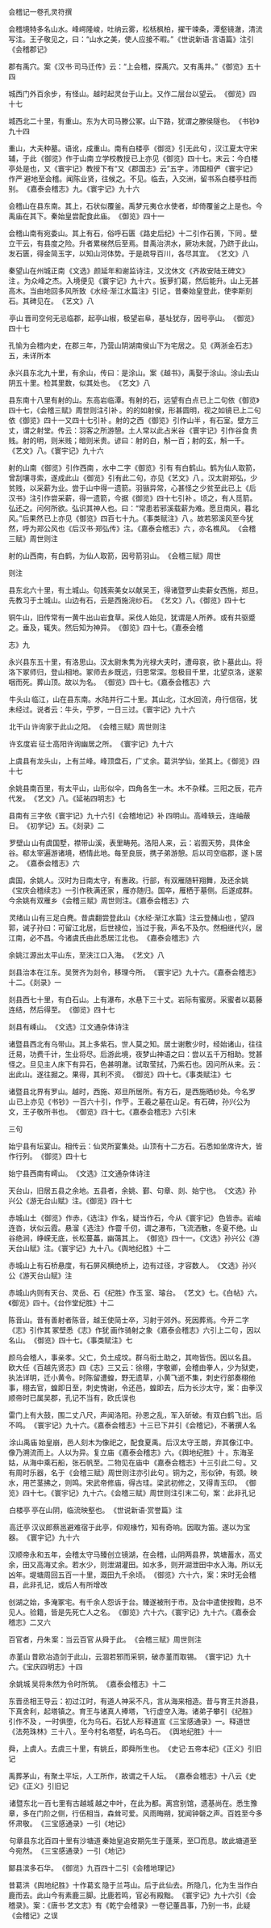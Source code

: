 会稽记一卷孔灵符撰　　

  

会稽境特多名山水。峰崿隆峻，吐纳云雾，松栝枫柏，擢干竦条，潭壑镜澈，清流写注。王子敬见之，曰：“山水之美，使人应接不暇。” 《世说新语·言语篇》注引《会稽郡记》 

郡有禹穴。案《汉书·司马迁传》云：“上会稽，探禹穴。又有禹井。” 《御览》五十四 

城西门外百余步，有怪山。越时起灵台于山上。又作二层台以望云。 《御览》四十七 

城西北二十里，有重山。东为大司马滕公冢。山下路，犹谓之滕侯隧也。 《书钞》九十四 

重山，大夫种墓。语讹，成重山。南有白楼亭 《御览》引无此句 ，汉江夏太守宋辅，于此 《御览》作于山南 立学校教授 已上亦见《御览》四十七。末云：今白楼亭处是也，又《寰宇记》教授下有“又《郡国志》云”五字 。沛国桓俨 《寰宇记》作严 避地至会稽。闻陈业贤，往候之。不见。临去，入交洲，留书系白楼亭柱而别。 《嘉泰会稽志》九。《寰宇记》九十六 

会稽山在县东南。其上，石状似覆釜。禹梦元夷仓水使者，却倚覆釜之上是也。今禹庙在其下。秦始皇尝配食此庙。 《御览》四十一 

会稽山南有宛委山。其上有石，俗呼石匮 《路史后纪》十二引作石篑，下同 。壁立干云，有县度之险。升者累梯然后至焉。昔禹治洪水，厥功未就，乃跻于此山。发石匮，得金简玉字，以知山河体势。于是疏导百川，各尽其宜。 《艺文》八 

秦望山在州城正南 《文选》颜延年和谢监诗注，又沈休文《齐故安陆王碑文》注 。为众峰之杰。入境便见 《寰宇记》九十六 。扳萝扪葛，然后能升。山上无甚高木。当由地回多风所致 《水经·渐江水篇注》引记 。昔秦始皇登此，使李斯刻石。其碑见在。 《艺文》八 

 亭山 晋司空何无忌临郡，起亭山椒，极望岩阜，基址犹存，因号亭山。 《御览》四十七 

孔愉为会稽内史，在郡三年，乃营山阴湖南侯山下为宅居之。 见《两浙金石志》五，未详所本 

永兴县东北九十里，有余山，传曰：是涂山。案《越书》，禹娶于涂山。涂山去山阴五十里。检其里数，似其处也。 《艺文》八 

县东南十八里有射的山。东高岩临潭。有射的石，远望有白点 已上二句依《御览》四十七，《会稽三赋》周世则注引补 。的的如射侯，形甚圆明，视之如镜 已上二句依《御览》四十一又四十七引补 。射的之西 《御览》引作山半 ，有石室。壁方三丈，谓之射堂。传云：羽客之所游憩。土人常以此占米谷 《寰宇记》引作谷食 贵贱。射的明，则米贱；暗则米贵。谚曰：射的白，斛一百；射的玄，斛一千。 《艺文》八。《寰宇记》九十六 

射的山南 《御览》引作西南 ，水中 二字《御览》引有 有白鹤山。鹤为仙人取箭，曾刮壤寻索，遂成此山 《御览》引有此二句，亦见《艺文》八 。汉太尉郑弘，少贫贱，以采薪为业。尝于山中得一遗箭。羽镞异常，心甚怪之 少贫至此已上《后汉书》注引作尝采薪，得一遗箭，今据《御览》四十七引补 。顷之，有人觅箭。弘还之。问何所欲。弘识其神人也。曰：“常患若邪溪载薪为难。愿旦南风，暮北风。”后果然 已上亦见《御览》四百七十九。《事类赋注》八 。故若邪溪风至今犹然，呼为郑公风也《后汉书·郑弘传》注。《嘉泰会稽志》六 ，亦名樵风。 《会稽三赋》周世则注 

射的山西南，有白鹤，为仙人取箭，因号箭羽山。 《会稽三赋》周世

则注 

县东北六十里，有土城山。句践索美女以献吴王，得诸暨罗山卖薪女西施，郑旦。先教习于土城山。山边有石，云是西施浣纱石。 《艺文》八。《御览》四十七 

铜牛山，旧传常有一黄牛出山岩食草。采伐人始见，犹谓是人所养。或有共驱蹙之。垂及，辄失。然后知为神异。 《御览》四十七。《嘉泰会稽

志》九 

永兴县东五十里，有洛思山。汉太尉朱隽为光禄大夫时，遭母哀，欲卜墓此山。将洛下冢师归，登山相地。冢师去乡既远，归思常深。忽极目千里，北望京洛，遂萦咽而死。葬山顶。故以为名。 《御览》四十七。《嘉泰会稽志》六 

 牛头山 临江，山在县东南。水陆并行二十里。其山北，江水回流，舟行信宿，犹未经过。说者云：牛头，苧罗，一日三过。《寰宇记》九十六 

 北干山 许询家于此山之阳。 《会稽三赋》周世则注 

 许玄度岩 征士高阳许询幽居之所。 《寰宇记》九十六 

上虞县有龙头山，上有兰峰。峰顶盘石，广丈余。葛洪学仙，坐其上。《 御览》四十七 

余姚县南百里，有太平山，山形似伞，四角各生一木。木不杂糅。三阳之辰，花卉代发。 《艺文》八。《延祐四明志》七 

县南有 三字依《寰宇记》九十六引《会稽地记》补 四明山。高峰轶云，连岫蔽日。 《初学记》五。《剡录》二 

 罗壁山 山有虞国墅，襟带山溪，表里畴苑。洛阳人来，云：岩囿天势，具体金谷。郗太宰遍游诸境，栖情此地。每至良辰，携子弟游憩。后以司空临郡，遂卜居之。 《嘉泰会稽志》六 

虞国，余姚人。汉时为日南太守，有惠政。行部，有双雁随轩翔舞，及还余姚 《宝庆会稽续志》一引作秩满还家 ，雁亦随归。国卒，雁栖于墓侧。后遂成群。今余姚有双雁乡 《会稽三赋》周世则注。《嘉泰会稽志》六 

 灵绪山 山有三足白麂。昔虞翻尝登此山 《水经·渐江水篇》注云登赭山也 ，望四郭，诫子孙曰：可留江北居，后世禄位，当过于我，声名不及尔。然相继代兴，居江南，必不昌。今诸虞氏由此悉居江北也。 《嘉泰会稽志》六 

余姚江源出太平山东，至浃江口入海。 《艺文》八 

剡县治本在江东。吴贺齐为剡令，移理今所。 《寰宇记》九十六。《嘉泰会稽志》十二。《剡录》一 

剡县西七十里，有白石山。上有瀑布，水悬下三十丈。岩际有蜜房。采蜜者以葛藤连结，然后得至。 《御览》四十七 

剡县有嵊山。 《文选》江文通杂体诗注 

诸暨县西北有乌带山。其上多紫石。世人莫之知。居士谢敷少时，经始诸山，往往迁易，功费千计，生业将尽。后游此境，夜梦山神语之曰：尝以五千万相助。觉甚怪之。旦见主人床下有异石，色甚明澈。试取莹拭，乃紫石也。因问所从来。云：出此山。遂往掘之。果得，其利不资。 《御览》四十七。《事类赋注》七 

诸暨县北界有罗山。越时，西施、郑旦所居所。有方石，是西施晒纱处。今名罗山 已上亦见《书钞》一百六十引，作苧 。王羲之墓在山足。有石碑，孙兴公为文，王子敬所书也。 《御览》四十七。《嘉泰会稽志》六引末

三句 

始宁县有坛宴山。相传云：仙灵所宴集处。山顶有十二方石。石悉如坐席许大，皆作行列。 《御览》四十七 

始宁县西南有嶀山。 《文选》江文通杂体诗注 

天台山，旧居五县之余地。五县者，余姚、鄞、句章、剡、始宁也。 《文选》孙兴公《游无台山赋》注。《御览》四十七 

赤城山土 《御览》作赤，《选注》作名，疑当作石，今从《寰宇记》 色皆赤。岩岫连沓，状似云霞。悬溜《 选注》作霤 千仞，谓之瀑布，飞流洒散，冬夏不绝。山谷绝涧，峥嵘无底，长松蔓藟，幽蔼其上。 《御览》四十一。《文选》孙兴公《游天台山赋》注。《寰宇记》九十八。《舆地纪胜》十二 

赤城山上有石桥悬度，有石屏风横绝桥上，边有过径，才容数人。 《文选》孙兴公《游天台山赋》注 

赤城山内则有天台、灵岳、石 《纪胜》作玉 室、璿台。 《艺文》七。《白帖》六。《御览》四十。《台作堂纪胜》十二 

陈音山。昔有善射者陈音，越王使简士卒，习射于郊外。死因葬焉。今开 二字《志》引作其 冢壁悉 《志》作犹 画作骑射之象 《嘉泰会稽志》六引上二句 ，因以名山。 《御览》四十七。《事类赋注》七 

颜乌会稽人，事亲孝。父亡，负土成坟。群乌衔土助之，其吻皆伤。因以名县。 欧大任《百越先贤志》四《志》三又云：徐栩，字敬卿，会稽由拳人，少为狱吏，执法详明，迁小黄令。时陈留遭蝗，野无遗草，小黄飞逝不集，刺史行部奏栩他事，栩去官，蝗即日至，刺史愧谢，令还邑，蝗即去，后为长沙太守，案：由拳汉顺帝时已属吴郡，孔记不当有，欧氏误也 

雷门上有大鼓，围二丈八尺，声闻洛阳。孙恩之乱，军入斫破。有双白鹤飞出。后不鸣。 《寰宇记》九十六。《嘉泰会稽志》十三已下并引《会稽记》，不著撰人名 

 涂山禹庙 始皇崩，邑人刻木为像祀之，配食夏禹。后汉太守王朗，弃其像江中。像乃溯流而上。人以为异。复立庙 《嘉泰会稽志》六。《舆地纪胜》十 。东海圣姑，从海中乘石船，张石帆至。二物见在庙中 《嘉泰会稽志》十三引此二句 。又有周时乐器，名于 《会稽三赋》周世则注亦引此句 。铜为之，形似钟，有颈。映水，用芒茎拂之，则鸣。宋武帝修庙，得古珪。梁武初修之，又得青玉印。 《御览》四十七。《寰宇记》九十六。《会稽三赋》周世则注引末二句，案：此非孔记 

 白楼亭 亭在山阴，临流映壑也。 《世说新语·赏誉篇》注 

 高迁亭 汉议郎蔡邕避难宿于此亭，仰观椽竹，知有奇响。因取为笛。遂以为宝器。 《寰宇记》九十六 

汉顺帝永和五年，会稽太守马臻创立镜湖，在会稽，山阴两县界，筑塘蓄水，高丈余，田又高海丈余。若水少，则泄湖灌田。如水多，则开湖泄田中水入海。所以无凶年。堤塘周回五百一十里，溉田九千余顷。 《御览》六十六，案：宋时无会稽县，此非孔记，或后人有所增改 

创湖之始，多淹冢宅。有千余人怨诉于台。臻遂被刑于市。及台中遣使按鞫，总不见人。验籍，皆是先死亡人之名。 《御览》六十六。《寰宇记》九十六。《嘉泰会稽志》二又六 

百官者，丹朱 案：当云百官 从舜于此。 《会稽三赋》周世则注 

 赤堇山 昔欧冶造剑于此山，云涸若邪而采铜，破赤堇而取锡。 《寰宇记》九十六。《宝庆四明志》十四 

 余姚城 吴将朱然为令时所筑。 《嘉泰会稽志》十二 

东晋丞相王导云：初过江时，有道人神采不凡，言从海来相造。昔与育王共游县，下真舍利，起塔镇之。育王与诸真人捧塔，飞行虚空入海。诸弟子攀引 《纪胜》引作不及 ，一时俱堕，化为乌石。石犹人形 释道宣《三宝感通录》一。释道世《法苑珠林》三十八 。至今村名塔墅，屿名乌石。 《舆地纪胜》十一 

舜，上虞人。去虞三十里，有姚丘，即舜所生也。 《史记·五帝本纪》《正义》引旧记 

禹葬茅山，有聚土平坛，人工所作，故谓之千人坛。 《嘉泰会稽志》十八云《史记》《正义》引旧记 

 诸暨东北一百七里有古越城 越之中叶，在此为都。离宫别馆，遗基尚在。悉生豫章，多在门阶之侧，行伍相当，森耸可爱。风雨晦朔，犹闻钟磬之声。百姓至今多怀肃敬。 《三宝感通录》一引《地记》 

 句章县东北百四十里有沙塘道 秦始皇追安期先生于蓬莱，至□而息。故此塘道至今宛然。 《三宝感通录》一引《地记》 

鄮县滨多石华。 《御览》九百四十二引《会稽地理记》 

昔葛洪 《舆地纪胜》十作葛玄 隐于兰芎山。后于此仙去。所隐几，化为生 当作白 鹿而去。此山今有素鹿三脚。比鹿若鸣，官必有殿黜。 《寰宇记》九十六引《会稽录》。案：《唐书·艺文志》有《乾宁会稽录》一卷记董昌事，乃别一书，此疑《会稽记》之误